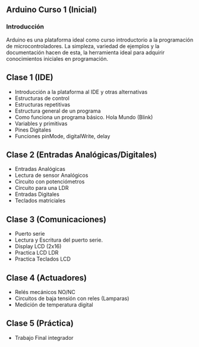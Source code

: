 ## Arduino Curso 1 (Inicial)

### Introducción    

Arduino es una plataforma ideal como curso introductorio a la programación de
microcontroladores.     La simpleza, variedad de ejemplos y la documentación hacen
de esta, la herramienta ideal para adquirir conocimientos iniciales en programación.
<!--
La posibilidad de experimentar diferentes conceptos abstractos de programación,
interactuando con diversos dispositivos físicos, obtener resultados
experimentales visibles, tales como activar un LED, hacer girar un motor,
atender eventos y utilizar sensores diversos.

También es una excelente plataforma para)
-->

## Clase 1 (IDE)
- Introducción a la plataforma al IDE y otras alternativas
- Estructuras de control
- Estructuras repetitivas
- Estructura general de un programa
- Como funciona un programa básico. Hola Mundo (Blink)
- Variables y primitivas
- Pines Digitales
- Funciones pinMode, digitalWrite, delay

## Clase 2 (Entradas Analógicas/Digitales)
- Entradas Analógicas
- Lectura de sensor Analógicos
- Circuito con potenciómetros
- Circuito para una LDR
- Entradas Digitales
- Teclados matriciales

## Clase 3 (Comunicaciones)
- Puerto serie
- Lectura y Escritura del puerto serie.
- Display  LCD (2x16)
- Practica LCD LDR
- Practica Teclados LCD

## Clase 4 (Actuadores)
- Relés mecánicos NO/NC
- Circuitos de baja tensión con reles (Lamparas)
- Medición de temperatura digital

## Clase 5 (Práctica)
- Trabajo Final integrador
